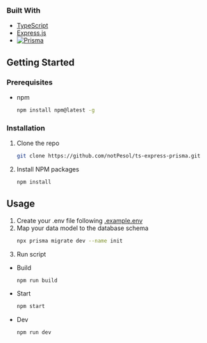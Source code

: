 ### Built With

* [TypeScript][TypeScript-url]
* [Express.js][Express-url]
* [![Prisma][Prisma.io]][Prisma-url]

[TypeScript-url]: https://www.typescriptlang.org/
[Express-url]: https://expressjs.com/
[Express-url]: https://expressjs.com/
[Prisma.io]: https://prismalens.vercel.app/header/logo-white.svg
[Prisma-url]: https://www.prisma.io/

<!-- GETTING STARTED -->
## Getting Started

### Prerequisites
* npm
  ```sh
  npm install npm@latest -g
  ```

### Installation

1. Clone the repo
   ```sh
   git clone https://github.com/notPesol/ts-express-prisma.git
   ```
2. Install NPM packages
   ```sh
   npm install
   ```

<!-- USAGE EXAMPLES -->
## Usage

1. Create your .env file following [.example.env](https://github.com/notPesol/ts-express-prisma/blob/main/.example.env)
2. Map your data model to the database schema
   ```sh
   npx prisma migrate dev --name init
   ```
3. Run script
* Build
    ```sh
    npm run build
    ```
* Start
    ```sh
    npm start
    ```
* Dev
    ```sh
    npm run dev
    ```
    
